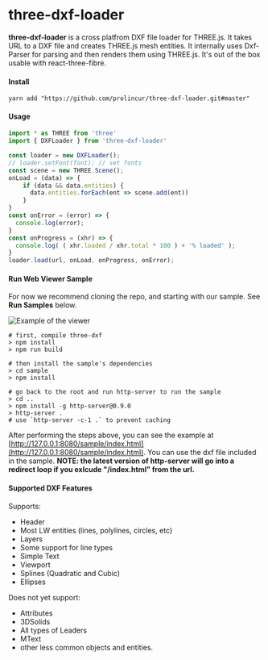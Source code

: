 
# three-dxf-loader

**three-dxf-loader** is a cross platfrom DXF file loader for THREE.js. It takes URL to a DXF file and creates THREE.js mesh entities. It internally uses Dxf-Parser for parsing and then renders them using THREE.js. It's out of the box usable with react-three-fibre.

#### Install
```
yarn add "https://github.com/prolincur/three-dxf-loader.git#master"
```

#### Usage
```javascript
import * as THREE from 'three'
import { DXFLoader } from 'three-dxf-loader'

const loader = new DXFLoader();
// loader.setFont(font); // set fonts
const scene = new THREE.Scene();
onLoad = (data) => {
    if (data && data.entities) {
      data.entities.forEach(ent => scene.add(ent))
    }
}
const onError = (error) => {
  console.log(error);
}
const onProgress = (xhr) => {
  console.log( ( xhr.loaded / xhr.total * 100 ) + '% loaded' );
}
loader.load(url, onLoad, onProgress, onError);
```

#### Run Web Viewer Sample
For now we recommend cloning the repo, and starting with our sample. See **Run Samples** below.

![Example of the viewer](https://github.com/gdsestimating/three-dxf/blob/screenshots/screenshots/three-dxf-screenshot.png?raw=true "What the sample looks like")

```
# first, compile three-dxf
> npm install
> npm run build

# then install the sample's dependencies
> cd sample
> npm install

# go back to the root and run http-server to run the sample
> cd ..
> npm install -g http-server@0.9.0
> http-server .
# use `http-server -c-1 .` to prevent caching
```

After performing the steps above, you can see the example at [http://127.0.0.1:8080/sample/index.html](http://127.0.0.1:8080/sample/index.html). You can use the dxf file included in the sample. **NOTE: the latest version of http-server will go into a redirect loop if you exlcude "/index.html" from the url.**


#### Supported DXF Features
Supports:
* Header
* Most LW entities (lines, polylines, circles, etc)
* Layers
* Some support for line types
* Simple Text
* Viewport
* Splines (Quadratic and Cubic)
* Ellipses
 
Does not yet support:
* Attributes
* 3DSolids
* All types of Leaders
* MText
* other less common objects and entities.

